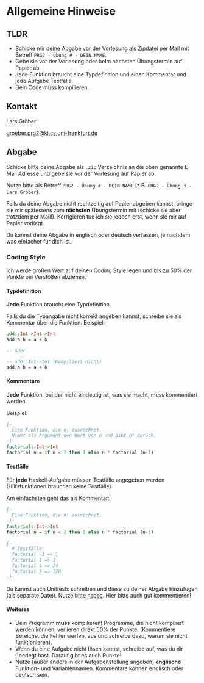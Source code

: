 # Allgemeine Hinweise

## TLDR

- Schicke mir deine Abgabe vor der Vorlesung als Zipdatei per Mail mit Betreff `PRG2 - Übung # - DEIN NAME`.
- Gebe sie vor der Vorlesung oder beim nächsten Übungstermin auf Papier ab.
- Jede Funktion braucht eine Typdefinition und einen Kommentar und jede Aufgabe Testfälle.
- Dein Code muss kompilieren.

## Kontakt

Lars Gröber

groeber.prg2@ki.cs.uni-frankfurt.de

## Abgabe

Schicke bitte deine Abgabe als `.zip` Verzeichnis an die oben genannte E-Mail Adresse und gebe sie vor der Vorlesung auf Papier ab.

Nutze bitte als Betreff `PRG2 - Übung # - DEIN NAME` (z.B. `PRG2 - Übung 3 - Lars Gröber`).

Falls du deine Abgabe nicht rechtzeitig auf Papier abgeben kannst, bringe sie mir spätestens zum **nächsten** Übungstermin mit (schicke sie aber trotzdem per Mail!). Korrigieren tue ich sie jedoch erst, wenn sie mir auf Papier vorliegt.

Du kannst deine Abgabe in englisch oder deutsch verfassen, je nachdem was einfacher für dich ist.

### Coding Style

Ich werde großen Wert auf deinen Coding Style legen und bis zu 50% der Punkte bei Verstößen abziehen.

#### Typdefinition

**Jede** Funktion braucht eine Typdefinition.

Falls du die Typangabe nicht korrekt angeben kannst, schreibe sie als Kommentar über die Funktion. Beispiel:

```haskell
add::Int->Int->Int
add a b = a + b

-- oder

-- add::Int->Int (Kompiliert nicht)
add a b = a + b
```

#### Kommentare

**Jede** Funktion, bei der nicht eindeutig ist, was sie macht, muss kommentiert werden.

Beispiel:

```haskell
{-
  Eine Funktion, die n! ausrechnet.
  Nimmt als Argument den Wert von n und gibt n! zurück.
-}
factorial::Int->Int
factorial n = if n < 2 then 1 else n * factorial (n-1)
```

#### Testfälle

Für **jede** Haskell-Aufgabe müssen Testfälle angegeben werden (Hilfsfunktionen brauchen keine Testfälle).

Am einfachsten geht das als Kommentar:

```haskell
{-
  Eine Funktion, die n! ausrechnet.
-}
factorial::Int->Int
factorial n = if n < 2 then 1 else n * factorial (n-1)

{-
  # Testfälle:
  factorial -1 => 1
  factorial 1 => 1
  factorial 4 => 24
  factorial 5 => 120
-}
```

Du kannst auch Unittests schreiben und diese zu deiner Abgabe hinzufügen (als separate Datei). Nutze bitte [hspec](http://hackage.haskell.org/package/hspec). Hier bitte auch gut kommentieren!

#### Weiteres

- Dein Programm **muss** kompilieren! Programme, die nicht kompiliert werden können, verlieren direkt 50% der Punkte. (Kommentiere Bereiche, die Fehler werfen, aus und schreibe dazu, warum sie nicht funktionieren).
- Wenn du eine Aufgabe nicht lösen kannst, schreibe auf, was du dir überlegt hast. Darauf gibt es auch Punkte!
- Nutze (außer anders in der Aufgabenstellung angeben) **englische** Funktion- und Variablennamen. Kommentare können englisch oder deutsch sein.
